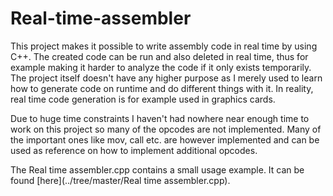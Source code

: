 # Real-time-assembler

This project makes it possible to write assembly code in real time by using C++. The created code can be run and also deleted in real time, thus for example making it harder to analyze the code if it only exists temporarily. The project itself doesn't have any higher purpose as I merely used to learn how to generate code on runtime and do different things with it. In reality, real time code generation is for example used in graphics cards.

Due to huge time constraints I haven't had nowhere near enough time to work on this project so many of the opcodes are not implemented. Many of the important ones like mov, call etc. are however implemented and can be used as reference on how to implement additional opcodes.

The Real time assembler.cpp contains a small usage example. It can be found [here](../tree/master/Real time assembler.cpp).
